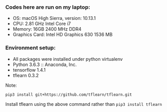 ### Codes here are run on my laptop:
- OS:   macOS High Sierra, version: 10.13.1
- CPU: 2.81 GHz Intel Core i7
- Memory: 16GB 2400 MHz DDR4
- Graphics Card: Intel HD Graphics 630 1536 MB

### Environment setup:
-  All packages were installed under python virtualenv
- Python 3.6.3 :: Anaconda, Inc.
- tensorflow 1.4.1
- tflearn 0.3.2

Note:

```pip3 install git+https://github.com/tflearn/tflearn.git```

Install tflearn using the above command rather than `pip3 install tflearn`
